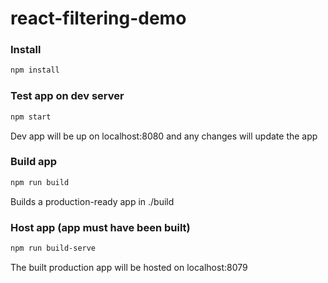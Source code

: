 # react-filtering-demo

### Install
```sh
npm install
```

### Test app on dev server
```sh
npm start
```
Dev app will be up on localhost:8080 and any changes will update the app


### Build app
```sh
npm run build
```
Builds a production-ready app in ./build


### Host app (app must have been built)
```sh
npm run build-serve
```
The built production app will be hosted on localhost:8079
